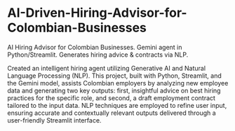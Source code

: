 # AI-Driven-Hiring-Advisor-for-Colombian-Businesses
AI Hiring Advisor for Colombian Businesses. Gemini agent in Python/Streamlit. Generates hiring advice &amp; contracts via NLP.

Created an intelligent hiring agent utilizing Generative AI and Natural Language Processing (NLP).  This project, built with Python, Streamlit, and the Gemini model, assists Colombian employers by analyzing new employee data and generating two key outputs:  first, insightful advice on best hiring practices for the specific role, and second, a draft employment contract tailored to the input data.  NLP techniques are employed to refine user input, ensuring accurate and contextually relevant outputs delivered through a user-friendly Streamlit interface.
